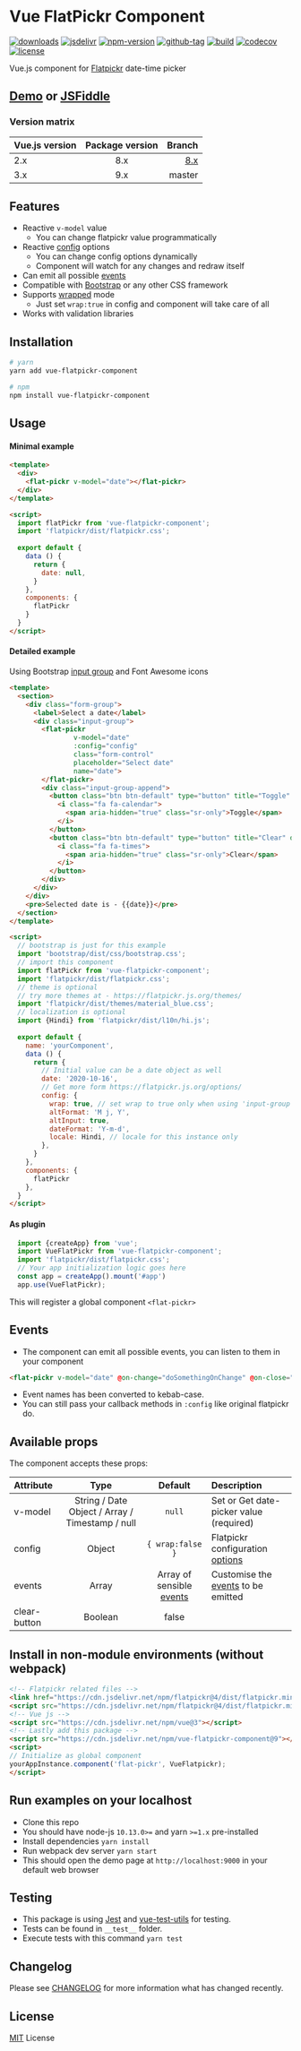 # Vue FlatPickr Component

[![downloads](https://badgen.net/npm/dt/vue-flatpickr-component)](http://npm-stats.com/~packages/vue-flatpickr-component)
[![jsdelivr](https://data.jsdelivr.com/v1/package/npm/vue-flatpickr-component/badge?style=rounded)](https://www.jsdelivr.com/package/npm/vue-flatpickr-component)
[![npm-version](https://badgen.net/npm/v/vue-flatpickr-component)](https://www.npmjs.com/package/vue-flatpickr-component)
[![github-tag](https://badgen.net/github/tag/ankurk91/vue-flatpickr-component)](https://github.com/ankurk91/vue-flatpickr-component/)
[![build](https://github.com/ankurk91/vue-flatpickr-component/workflows/build/badge.svg)](https://github.com/ankurk91/vue-flatpickr-component/actions)
[![codecov](https://codecov.io/gh/ankurk91/vue-flatpickr-component/branch/master/graph/badge.svg)](https://codecov.io/gh/ankurk91/vue-flatpickr-component)
[![license](https://badgen.net/github/license/ankurk91/vue-flatpickr-component)](https://yarnpkg.com/en/package/vue-flatpickr-component)

Vue.js component for [Flatpickr](https://flatpickr.js.org/) date-time picker

## [Demo](https://ankurk91.github.io/vue-flatpickr-component/) or [JSFiddle](https://jsfiddle.net/ankurk91/63kzdwLx/)

### Version matrix

| Vue.js version | Package version | Branch          |
| :---           | :---:           | ---:           | 
| 2.x            | 8.x             | [8.x](https://github.com/ankurk91/vue-flatpickr-component/tree/8.x) |
| 3.x            | 9.x             | master          |

## Features
* Reactive ``v-model`` value
    - You can change flatpickr value programmatically 
* Reactive [config](https://flatpickr.js.org/options/) options
    - You can change config options dynamically
    - Component will watch for any changes and redraw itself
* Can emit all possible [events](https://flatpickr.js.org/events/)
* Compatible with [Bootstrap](http://getbootstrap.com/) or any other CSS framework
* Supports [wrapped](https://flatpickr.js.org/examples/#flatpickr-external-elements) mode
    - Just set ``wrap:true`` in config and component will take care of all
* Works with validation libraries

## Installation
```bash
# yarn
yarn add vue-flatpickr-component

# npm
npm install vue-flatpickr-component
```

## Usage
#### Minimal example
```html
<template>
  <div>
    <flat-pickr v-model="date"></flat-pickr>
  </div>
</template>

<script>
  import flatPickr from 'vue-flatpickr-component';
  import 'flatpickr/dist/flatpickr.css';
  
  export default {    
    data () {
      return {
        date: null,       
      }
    },
    components: {
      flatPickr
    }
  }
</script>
```

#### Detailed example
Using Bootstrap [input group](https://getbootstrap.com/docs/4.5/components/input-group/) and Font Awesome icons
```html
<template>
  <section>
    <div class="form-group">
      <label>Select a date</label>
      <div class="input-group">
        <flat-pickr
                v-model="date"
                :config="config"                                                          
                class="form-control" 
                placeholder="Select date"               
                name="date">
        </flat-pickr>
        <div class="input-group-append">
          <button class="btn btn-default" type="button" title="Toggle" data-toggle>
            <i class="fa fa-calendar">
              <span aria-hidden="true" class="sr-only">Toggle</span>
            </i>
          </button>
          <button class="btn btn-default" type="button" title="Clear" data-clear>
            <i class="fa fa-times">
              <span aria-hidden="true" class="sr-only">Clear</span>
            </i>               
          </button>
        </div>
      </div>
    </div>
    <pre>Selected date is - {{date}}</pre>
  </section>
</template>

<script>
  // bootstrap is just for this example
  import 'bootstrap/dist/css/bootstrap.css';
  // import this component
  import flatPickr from 'vue-flatpickr-component';  
  import 'flatpickr/dist/flatpickr.css';
  // theme is optional
  // try more themes at - https://flatpickr.js.org/themes/
  import 'flatpickr/dist/themes/material_blue.css';
  // localization is optional
  import {Hindi} from 'flatpickr/dist/l10n/hi.js';
  
  export default {
    name: 'yourComponent',
    data () {
      return {
        // Initial value can be a date object as well
        date: '2020-10-16',
        // Get more form https://flatpickr.js.org/options/
        config: {
          wrap: true, // set wrap to true only when using 'input-group'
          altFormat: 'M j, Y',
          altInput: true,
          dateFormat: 'Y-m-d',
          locale: Hindi, // locale for this instance only          
        },                
      }
    },
    components: {
      flatPickr
    },    
  }
</script>
```

#### As plugin
```js
  import {createApp} from 'vue';
  import VueFlatPickr from 'vue-flatpickr-component';
  import 'flatpickr/dist/flatpickr.css';
  // Your app initialization logic goes here
  const app = createApp().mount('#app')
  app.use(VueFlatPickr);
```
This will register a global component `<flat-pickr>`

## Events
* The component can emit all possible events, you can listen to them in your component
```html
<flat-pickr v-model="date" @on-change="doSomethingOnChange" @on-close="doSomethingOnClose"></flat-pickr>
```
* Event names has been converted to kebab-case.
* You can still pass your callback methods in `:config` like original flatpickr do.

## Available props
The component accepts these props:

| Attribute        | Type                                            | Default              | Description      |
| :---             | :---:                                           | :---:                | :---             |
| v-model          | String / Date Object / Array / Timestamp / null | `null`               | Set or Get date-picker value (required) |
| config           | Object                                          | `{ wrap:false }`       | Flatpickr configuration [options](https://flatpickr.js.org/options/) |
| events           | Array                                           | Array of sensible [events](./src/events.js#L2)  | Customise the [events](https://flatpickr.js.org/events/) to be emitted |
| clear-button     | Boolean                                         | false                |  |

## Install in non-module environments (without webpack)
```html
<!-- Flatpickr related files -->
<link href="https://cdn.jsdelivr.net/npm/flatpickr@4/dist/flatpickr.min.css" rel="stylesheet">
<script src="https://cdn.jsdelivr.net/npm/flatpickr@4/dist/flatpickr.min.js"></script>
<!-- Vue js -->
<script src="https://cdn.jsdelivr.net/npm/vue@3"></script>
<!-- Lastly add this package -->
<script src="https://cdn.jsdelivr.net/npm/vue-flatpickr-component@9"></script>
<script>
// Initialize as global component
yourAppInstance.component('flat-pickr', VueFlatpickr);
</script>
```

## Run examples on your localhost
* Clone this repo
* You should have node-js `10.13.0>=` and yarn `>=1.x` pre-installed
* Install dependencies `yarn install`
* Run webpack dev server `yarn start`
* This should open the demo page at `http://localhost:9000` in your default web browser

## Testing
* This package is using [Jest](https://github.com/facebook/jest) and [vue-test-utils](https://github.com/vuejs/vue-test-utils-next) for testing.
* Tests can be found in `__test__` folder.
* Execute tests with this command `yarn test`

## Changelog
Please see [CHANGELOG](CHANGELOG.md) for more information what has changed recently.

## License
[MIT](LICENSE.txt) License
